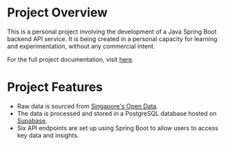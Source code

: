 # Project Overview

This is a personal project involving the development of a Java Spring Boot backend API service. It is being created in a personal capacity for learning and experimentation, without any commercial intent.

For the full project documentation, visit [here](https://shaodude.github.io/SG-HDB-Resale-API-Service/).

# Project Features

- Raw data is sourced from [Singapore's Open Data](https://data.gov.sg/).
- The data is processed and stored in a PostgreSQL database hosted on [Supabase](https://supabase.com/).
- Six API endpoints are set up using Spring Boot to allow users to access key data and insights.

